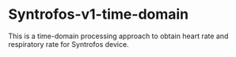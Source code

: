 # Syntrofos-v1-time-domain
This is a time-domain processing approach to obtain heart rate and respiratory rate for Syntrofos device.
